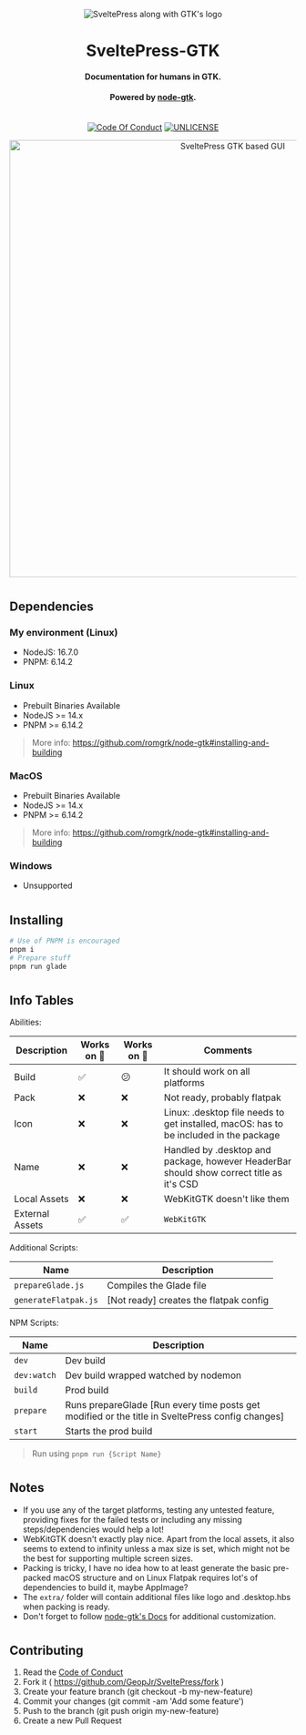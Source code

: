 <p align="center">
  <img alt="SveltePress along with GTK's logo" src="https://i.imgur.com/lSPZr68.png">
</p>
<h1 align="center">SveltePress-GTK</h1>
<h4 align="center">Documentation for humans in GTK.</h4>
<h4 align="center">Powered by <a href="https://github.com/romgrk/node-gtk">node-gtk</a>.</h4>
<p align="center">
  <br />
    <a href="https://github.com/GeopJr/SveltePress/blob/main/CODE_OF_CONDUCT.md"><img src="https://img.shields.io/badge/Contributor%20Covenant-v2.1-ff3e00.svg?style=for-the-badge&labelColor=ffd0bf" alt="Code Of Conduct" /></a>
    <a href="https://github.com/GeopJr/SveltePress/blob/main/UNLICENSE"><img src="https://img.shields.io/badge/LICENSE-UNLICENSE-ff3e00.svg?style=for-the-badge&labelColor=ffd0bf" alt="UNLICENSE" /></a>
</p>

<p align="center">
  <img width="768" alt="SveltePress GTK based GUI" src="https://i.imgur.com/EhOZ3x6.png" />
</p>

#

## Dependencies

### My environment (Linux)

- NodeJS: 16.7.0
- PNPM: 6.14.2

### Linux

- Prebuilt Binaries Available
- NodeJS >= 14.x
- PNPM >= 6.14.2

> More info: https://github.com/romgrk/node-gtk#installing-and-building

### MacOS

- Prebuilt Binaries Available
- NodeJS >= 14.x
- PNPM >= 6.14.2

> More info: https://github.com/romgrk/node-gtk#installing-and-building

### Windows

- Unsupported

#

## Installing

```bash
# Use of PNPM is encouraged
pnpm i
# Prepare stuff
pnpm run glade
```

#

## Info Tables

Abilities:

| Description     | Works on 🐧 | Works on 🍎 | Comments                                                                                 |
| --------------- | ----------- | ----------- | ---------------------------------------------------------------------------------------- |
| Build           | ✅          | 😕          | It should work on all platforms                                                          |
| Pack            | ❌          | ❌          | Not ready, probably flatpak                                                              |
| Icon            | ❌          | ❌          | Linux: .desktop file needs to get installed, macOS: has to be included in the package    |
| Name            | ❌          | ❌          | Handled by .desktop and package, however HeaderBar should show correct title as it's CSD |
| Local Assets    | ❌          | ❌          | WebKitGTK doesn't like them                                                              |
| External Assets | ✅          | ✅          | `WebKitGTK`                                                                              |

Additional Scripts:

| Name                 | Description                            |
| -------------------- | -------------------------------------- |
| `prepareGlade.js`    | Compiles the Glade file                |
| `generateFlatpak.js` | [Not ready] creates the flatpak config |

NPM Scripts:

| Name        | Description                                                                                      |
| ----------- | ------------------------------------------------------------------------------------------------ |
| `dev`       | Dev build                                                                                        |
| `dev:watch` | Dev build wrapped watched by nodemon                                                             |
| `build`     | Prod build                                                                                       |
| `prepare`   | Runs prepareGlade [Run every time posts get modified or the title in SveltePress config changes] |
| `start`     | Starts the prod build                                                                            |

> Run using `pnpm run {Script Name}`

#

## Notes

- If you use any of the target platforms, testing any untested feature, providing fixes for the failed tests or including any missing steps/dependencies would help a lot!
- WebKitGTK doesn't exactly play nice. Apart from the local assets, it also seems to extend to infinity unless a max size is set, which might not be the best for supporting multiple screen sizes.
- Packing is tricky, I have no idea how to at least generate the basic pre-packed macOS structure and on Linux Flatpak requires lot's of dependencies to build it, maybe AppImage?
- The `extra/` folder will contain additional files like logo and .desktop.hbs when packing is ready.
- Don't forget to follow [node-gtk's Docs](https://github.com/romgrk/node-gtk/blob/master/doc/index.md) for additional customization.

#

## Contributing

1. Read the [Code of Conduct](https://github.com/GeopJr/SveltePress/blob/main/CODE_OF_CONDUCT.md)
2. Fork it ( https://github.com/GeopJr/SveltePress/fork )
3. Create your feature branch (git checkout -b my-new-feature)
4. Commit your changes (git commit -am 'Add some feature')
5. Push to the branch (git push origin my-new-feature)
6. Create a new Pull Request
